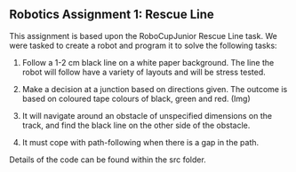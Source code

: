## Robotics Assignment 1: Rescue Line

This assignment is based upon the RoboCupJunior Rescue Line task. We were tasked to create a robot and program it to solve the following tasks:


1. Follow a 1-2 cm black line on a white paper background. The line the robot will follow have a variety of layouts and will be stress tested. 

2. Make a decision at a junction based on directions given. The outcome is based on coloured tape colours of black, green and red. (Img)

3. It will navigate around an obstacle of unspecified dimensions on the track, and find the black line on the other side of the obstacle.

4. It must cope with path-following when there is a gap in the path.

Details of the code can be found within the src folder. 